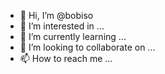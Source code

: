 - 👋 Hi, I’m @bobiso
- 👀 I’m interested in ...
- 🌱 I’m currently learning ...
- 💞️ I’m looking to collaborate on ...
- 📫 How to reach me ...

<!---
bobiso/bobiso is a ✨ special ✨ repository because its `README.md` (this file) appears on your GitHub profile.
You can click the Preview link to take a look at your changes.
--->

